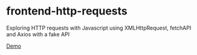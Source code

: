 # frontend-http-requests
Exploring HTTP requests with Javascript using XMLHttpRequest, fetchAPI and Axios with a fake API

[Demo](https://nikita-reva.github.io/frontend-http-requests/)
